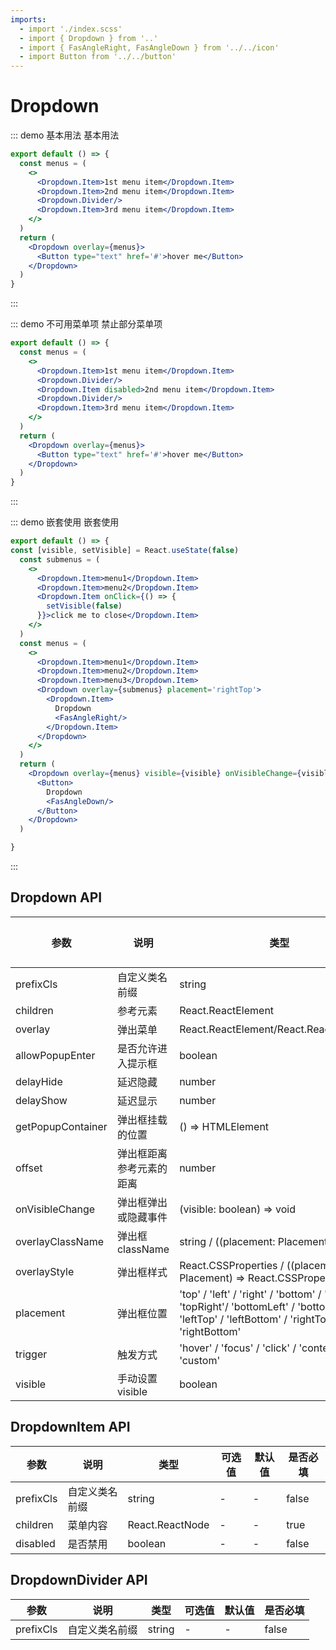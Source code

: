 ```yaml
---
imports:
  - import './index.scss'
  - import { Dropdown } from '..'
  - import { FasAngleRight, FasAngleDown } from '../../icon'
  - import Button from '../../button'
---
```

# Dropdown

::: demo 基本用法
基本用法

```jsx
export default () => {
  const menus = (
    <>
      <Dropdown.Item>1st menu item</Dropdown.Item>
      <Dropdown.Item>2nd menu item</Dropdown.Item>
      <Dropdown.Divider/>
      <Dropdown.Item>3rd menu item</Dropdown.Item>
    </>
  )
  return (
    <Dropdown overlay={menus}>
      <Button type="text" href='#'>hover me</Button>
    </Dropdown>
  )
}
```

:::

::: demo 不可用菜单项
禁止部分菜单项

```jsx
export default () => {
  const menus = (
    <>
      <Dropdown.Item>1st menu item</Dropdown.Item>
      <Dropdown.Divider/>
      <Dropdown.Item disabled>2nd menu item</Dropdown.Item>
      <Dropdown.Divider/>
      <Dropdown.Item>3rd menu item</Dropdown.Item>
    </>
  )
  return (
    <Dropdown overlay={menus}>
      <Button type="text" href='#'>hover me</Button>
    </Dropdown>
  )
}
```

:::

::: demo 嵌套使用
嵌套使用

```jsx
export default () => {
const [visible, setVisible] = React.useState(false)
  const submenus = (
    <>
      <Dropdown.Item>menu1</Dropdown.Item>
      <Dropdown.Item>menu2</Dropdown.Item>
      <Dropdown.Item onClick={() => {
        setVisible(false)
      }}>click me to close</Dropdown.Item>
    </>
  )
  const menus = (
    <>
      <Dropdown.Item>menu1</Dropdown.Item>
      <Dropdown.Item>menu2</Dropdown.Item>
      <Dropdown.Item>menu3</Dropdown.Item>
      <Dropdown overlay={submenus} placement='rightTop'>
        <Dropdown.Item>
          Dropdown
          <FasAngleRight/>
        </Dropdown.Item>
      </Dropdown>
    </>
  )
  return (
    <Dropdown overlay={menus} visible={visible} onVisibleChange={visible => setVisible(visible)}>
      <Button>
        Dropdown
        <FasAngleDown/>
      </Button>
    </Dropdown>
  )

}
```

:::

## Dropdown API

| 参数   | 说明                                       | 类型            | 可选值 | 默认值 | 是否必填
| ------ | ------------------------------------------ | --------------- | ------ | ------ | --- |
| prefixCls | 自定义类名前缀            | string  | -  | -| false|
| children | 参考元素            | React.ReactElement  | -  | -| true|
| overlay | 弹出菜单            | React.ReactElement/React.ReactElement[]  | -  | -| true|
| allowPopupEnter | 是否允许进入提示框            | boolean  | -  | true | false|
| delayHide | 延迟隐藏            | number  | -  | 0 | false|
| delayShow | 延迟显示            | number  | -  | 0 | false|
| getPopupContainer | 弹出框挂载的位置            | () => HTMLElement  | -  | ()=>document.body | false|
| offset | 弹出框距离参考元素的距离            | number  | -  | - | false|
| onVisibleChange | 弹出框弹出或隐藏事件            | (visible: boolean) => void  | -  | - | false|
| overlayClassName | 弹出框className            | string / ((placement: Placement) => string)  | -  | - | false|
| overlayStyle | 弹出框样式           | React.CSSProperties / ((placement: Placement) => React.CSSProperties)  | -  | - | false|
| placement | 弹出框位置           |  'top' / 'left' / 'right' / 'bottom' / 'topLeft' / 'topRight'/ 'bottomLeft' / 'bottomRight' / 'leftTop' / 'leftBottom' / 'rightTop' / 'rightBottom'  | -  | 'bottom' | false|
| trigger | 触发方式           | 'hover' / 'focus' / 'click' / 'contextMenu' / 'custom'  | -  | 'hover' | false|
| visible | 手动设置visible           | boolean  | -  | - | false|

## DropdownItem API

| 参数   | 说明                                       | 类型            | 可选值 | 默认值 | 是否必填
| ------ | ------------------------------------------ | --------------- | ------ | ------ | --- |
| prefixCls | 自定义类名前缀            | string  | -  | -| false|
| children | 菜单内容            | React.ReactNode | -  | -| true|
| disabled | 是否禁用            | boolean  | -  | -| false|

## DropdownDivider API

| 参数   | 说明                                       | 类型            | 可选值 | 默认值 | 是否必填
| ------ | ------------------------------------------ | --------------- | ------ | ------ | --- |
| prefixCls | 自定义类名前缀            | string  | -  | -| false|
